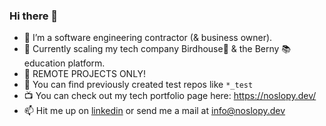 ### Hi there 👋

- 🦾 I’m a software engineering contractor (& business owner).
- 🌱 Currently scaling my tech company Birdhouse🪿 & the Berny 📚 education platform.
- 🎒 REMOTE PROJECTS ONLY!
- 🧪 You can find previously created test repos like ```*_test```
- 📺 You can check out my tech portfolio page here: https://noslopy.dev/
- 📫 Hit me up on [linkedin](https://www.linkedin.com/in/noslopy/) or send me a mail at info@noslopy.dev
